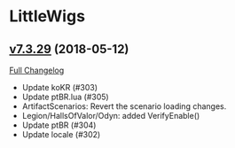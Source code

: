 # LittleWigs

## [v7.3.29](https://github.com/BigWigsMods/LittleWigs/tree/v7.3.29) (2018-05-12)
[Full Changelog](https://github.com/BigWigsMods/LittleWigs/compare/v7.3.28...v7.3.29)

- Update koKR (#303)  
- Update ptBR.lua (#305)  
- ArtifactScenarios: Revert the scenario loading changes.  
- Legion/HallsOfValor/Odyn: added VerifyEnable()  
- Update ptBR (#304)  
- Update locale (#302)  

